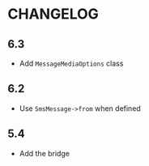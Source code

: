 CHANGELOG
=========

6.3
---

 * Add `MessageMediaOptions` class

6.2
---

 * Use `SmsMessage->from` when defined

5.4
---

 * Add the bridge
